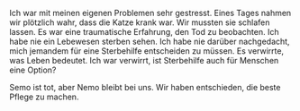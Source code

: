 Ich war mit meinen eigenen Problemen sehr gestresst. Eines Tages nahmen wir plötzlich wahr, dass die Katze krank war. Wir mussten sie schlafen lassen. Es war eine traumatische Erfahrung, den Tod zu beobachten. Ich habe nie ein Lebewesen sterben sehen. Ich habe nie darüber nachgedacht, mich jemandem für eine Sterbehilfe entscheiden zu müssen. Es verwirrte, was Leben bedeutet. Ich war verwirrt, ist Sterbehilfe auch für Menschen eine Option?

Semo ist tot, aber Nemo bleibt bei uns. Wir haben entschieden, die beste Pflege zu machen.
